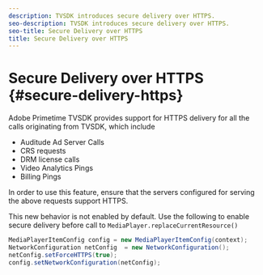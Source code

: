 ```yaml
---
description: TVSDK introduces secure delivery over HTTPS.
seo-description: TVSDK introduces secure delivery over HTTPS.
seo-title: Secure Delivery over HTTPS
title: Secure Delivery over HTTPS
---
```


# Secure Delivery over HTTPS {#secure-delivery-https}

Adobe Primetime TVSDK provides support for HTTPS delivery for all the calls originating from TVSDK, which include

* Auditude Ad Server Calls
* CRS requests
* DRM license calls
* Video Analytics Pings
* Billing Pings

In order to use this feature, ensure that the servers configured for serving the above requests support HTTPS.

This new behavior is not enabled by default. Use the following to enable secure delivery before call to `MediaPlayer.replaceCurrentResource()`

```java
MediaPlayerItemConfig config = new MediaPlayerItemConfig(context);
NetworkConfiguration netConfig  = new NetworkConfiguration();
netConfig.setForceHTTPS(true);
config.setNetworkConfiguration(netConfig);
```